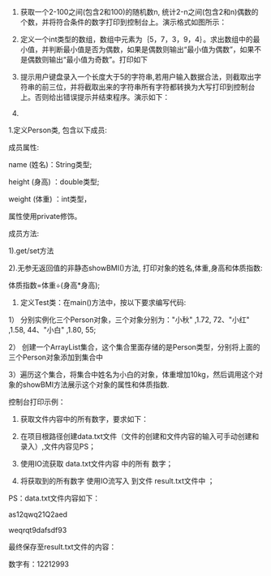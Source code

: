 1. 获取一个2-100之间\(包含2和100\)的随机数n, 统计2-n之间\(包含2和n\)偶数的个数，并将符合条件的数字打印到控制台上。演示格式如图所示：

1. 定义一个int类型的数组，数组中元素为｛5，7，3，9，4｝。求出数组中的最小值，并判断最小值是否为偶数，如果是偶数则输出“最小值为偶数”，如果不是偶数则输出“最小值为奇数”。打印如下

1. 提示用户键盘录入一个长度大于5的字符串,若用户输入数据合法，则截取出字符串的前三位，并将截取出来的字符串所有字符都转换为大写打印到控制台上。否则给出错误提示并结束程序。演示如下：

1. 
1.定义Person类, 包含以下成员:

成员属性:

name \(姓名\)：String类型;

height \(身高\) ：double类型;

weight \(体重\) ：int类型，

属性使用private修饰。

成员方法:

1\).get/set方法

2\).无参无返回值的非静态showBMI\(\)方法, 打印对象的姓名,体重,身高和体质指数:

体质指数=体重÷\(身高\*身高\);

1. 定义Test类：在main\(\)方法中，按以下要求编写代码:

1） 分别实例化三个Person对象，三个对象分别为："小秋" ,1.72, 72、"小红" ,1.58, 44、"小白" ,1.80, 55;

2） 创建一个ArrayList集合，这个集合里面存储的是Person类型，分别将上面的三个Person对象添加到集合中

3）遍历这个集合，将集合中姓名为小白的对象，体重增加10kg，然后调用这个对象的showBMI方法展示这个对象的属性和体质指数.

控制台打印示例：

1. 获取文件内容中的所有数字，要求如下：

2. 在项目根路径创建data.txt文件（文件的创建和文件内容的输入可手动创建和录入）,文件内容见PS；

3. 使用IO流获取 data.txt文件内容 中的所有 数字；

4. 将获取到的所有数字 使用IO流写入 到文件 result.txt文件中 ；

PS：data.txt文件内容如下：

as12qwq21Q2aed

weqrqt9dafsdf93

最终保存至result.txt文件的内容：

数字有：12212993

